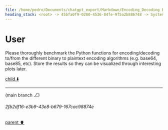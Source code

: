 ```yaml
---
file: /home/pedro/Documents/chatgpt_export/Markdown/Encoding_Decoding Benchmark Results.md
heading_stack: <root> -> 45bfa0f9-0280-4536-84fe-9f5a2b886748 -> System -> 6e6dc52e-87cd-443f-8455-8f3b2627c1a5 -> System -> aaa2d7d6-5705-4351-a4b5-6ac5b9bb328d -> User
---
```

# User

Please thoroughly benchmark the Python functions for encoding/decoding to/from the different binary to plaintext encoding algorithms (e.g. base64, base85, etc). Store the results so they can be visualized through interesting plots later.

[child ⬇️](#2fb2df16-e3b9-43e8-b679-167cac98874e)

---

(main branch ⎇)
###### 2fb2df16-e3b9-43e8-b679-167cac98874e
[parent ⬆️](#aaa2d7d6-5705-4351-a4b5-6ac5b9bb328d)
